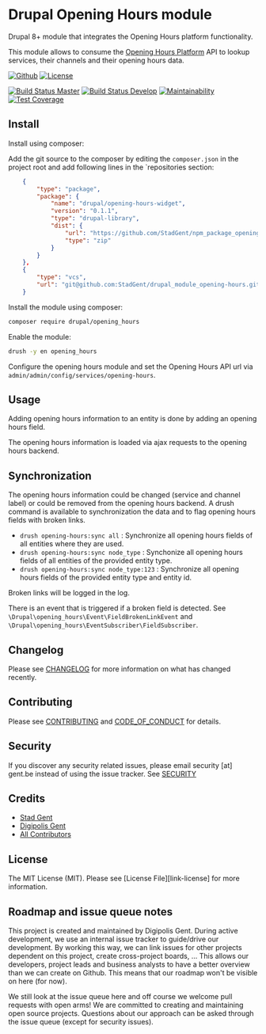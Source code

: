 # Drupal Opening Hours module

Drupal 8+ module that integrates the Opening Hours platform functionality.

This module allows to consume the [Opening Hours Platform] API to lookup
services, their channels and their opening hours data.

[![Github][github-badge]][github-link]
[![License][license-badge]][license-link]

[![Build Status Master][travis-master-badge]][travis-master-link]
[![Build Status Develop][travis-develop-badge]][travis-develop-link]
[![Maintainability][codeclimate-maint-badge]][codeclimate-maint-link]
[![Test Coverage][codeclimate-cover-badge]][codeclimate-cover-link]

## Install

Install using composer:

Add the git source to the composer by editing the `composer.json` in the project
root and add following lines in the `repositories section:

```json
    {
        "type": "package",
        "package": {
            "name": "drupal/opening-hours-widget",
            "version": "0.1.1",
            "type": "drupal-library",
            "dist": {
                "url": "https://github.com/StadGent/npm_package_opening-hours-widget/releases/download/0.1.1/opening-hours-widget.zip",
                "type": "zip"
            }
        }
    },
    {
        "type": "vcs",
        "url": "git@github.com:StadGent/drupal_module_opening-hours.git"
    }
```

Install the module using composer:

```bash
composer require drupal/opening_hours
```

Enable the module:

```bash
drush -y en opening_hours
```

Configure the opening hours module and set the Opening Hours API url via
`admin/admin/config/services/opening-hours`.

## Usage

Adding opening hours information to an entity is done by adding an opening hours
field.

The opening hours information is loaded via ajax requests to the opening hours
backend.

## Synchronization

The opening hours information could be changed (service and channel label) or
could be removed from the opening hours backend. A drush command is available to
synchronization the data and to flag opening hours fields with broken links.

- `drush opening-hours:sync all` : Synchronize all opening hours fields of all
  entities where they are used.
- `drush opening-hours:sync node_type` : Synchonize all opening hours fields of
  all entities of the provided entity type.
- `drush opening-hours:sync node_type:123` : Synchronize all opening hours
  fields of the provided entity type and entity id.

Broken links will be logged in the log.

There is an event that is triggered if a broken field is detected.
See `\Drupal\opening_hours\Event\FieldBrokenLinkEvent`
and `\Drupal\opening_hours\EventSubscriber\FieldSubscriber`.

## Changelog

Please see [CHANGELOG](CHANGELOG.md) for more information on what has changed
recently.

## Contributing

Please see [CONTRIBUTING](CONTRIBUTING.md)
and [CODE_OF_CONDUCT](CODE_OF_CONDUCT.md) for details.

## Security

If you discover any security related issues, please email security [at] gent.be
instead of using the issue tracker. See [SECURITY](SECURITY.md)

## Credits

- [Stad Gent][link-author-stadgent]
- [Digipolis Gent][link-author-digipolisgent]
- [All Contributors][link-contributors]

## License

The MIT License (MIT). Please see [License File][link-license] for more
information.

## Roadmap and issue queue notes

This project is created and maintained by Digipolis Gent. During active
development, we use an internal issue tracker to guide/drive our development.
By working this way, we can link issues for other projects dependent on this
project, create cross-project boards, ... This allows our developers, project
leads and business analysts to have a better overview than we can create on
Github. This means that our roadmap won't be visible on here (for now).

We still look at the issue queue here and off course we welcome pull requests
with open arms! We are committed to creating and maintaining open source
projects. Questions about our approach can be asked through the issue queue
(except for security issues).


[link-author-stadgent]: https://github.com/stadgent
[link-author-digipolisgent]: https://github.com/digipolisgent
[link-contributors]: ../../contributors
[Opening Hours platform]: https://github.com/StadGent/laravel_site_opening-hours

[github-badge]: https://img.shields.io/badge/github-StadGent_Opening_Hours-blue.svg?logo=github
[github-link]: https://github.com/StadGent/drupal_module_opening-hours
[license-badge]: https://img.shields.io/github/license/StadGent/drupal_module_opening-hours.svg?style=flat-square
[license-link]: LICENSE.md

[travis-master-badge]: https://api.travis-ci.com/StadGent/drupal_module_opening-hours.svg?branch=8.x-1.x "Travis build master"
[travis-master-link]: https://travis-ci.com/github/StadGent/drupal_module_opening-hours/branches
[travis-develop-badge]: https://api.travis-ci.com/StadGent/drupal_module_opening-hours.svg?branch=8.x-1.x-dev "Travis build develop"
[travis-develop-link]: https://travis-ci.com/github/StadGent/drupal_module_opening-hours/branches

[codeclimate-maint-badge]: https://api.codeclimate.com/v1/badges/b91a9d4708dae2596c04/maintainability
[codeclimate-maint-link]: https://codeclimate.com/github/StadGent/drupal_module_opening-hours/maintainability
[codeclimate-cover-badge]: https://api.codeclimate.com/v1/badges/b91a9d4708dae2596c04/test_coverage
[codeclimate-cover-link]: https://codeclimate.com/github/StadGent/drupal_module_opening-hours/test_coverage
